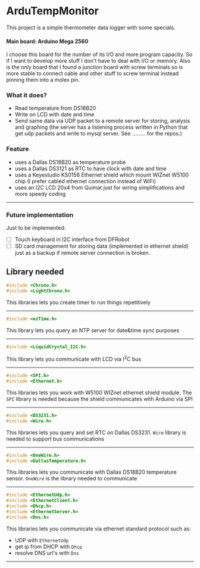 # ArduTempMonitor

This project is a simple thermometer data logger with some specials.

#### Main board: Arduino Mega 2560
I choose this board for the number of its I/O and more program capacity. So if I want to develop more stuff I don't have to deal with I/O or memory.
Also is the only board that I found a junction board with screw terminals so is more stable to connect cable and other stuff to screw terminal instead pinning them into a molex pin.

### What it does?
- Read temperature from DS18B20
- Write on LCD with date and time
- Send same data via UDP packet to a remote server for storing, analysis and graphing (the server has a listening process written in Python that get udp packets and write to mysql server. See ......... for the repos.)

### Feature

- uses a Dallas DS18B20 as temperature probe
- uses a Dallas DS3121 as RTC to have clock with date and time
- uses a Keyestudio KS0156 Ethernet shield which mount WIZnet W5100 chip (I prefer cabled ethernet connection instead of WiFi)
- uses an I2C LCD 20x4 from Quimat just for wiring simplifications and more speedy coding

---

### Future implementation
Just to be implemented:

- [ ] Touch keyboard in I2C interface from DFRobot
- [ ] SD card management for storing data (implemented in ethernet shield) just as a backup if remote server connection is broken.

## Library needed
```cpp
#include <Chrono.h>
#include <LightChrono.h>
```

This libraries lets you create timer to run things repetitively

---
```cpp
#include <ezTime.h>
```

This library lets you query an NTP server for date&time sync purposes

---
```cpp
#include <LiquidCrystal_I2C.h>
```

This library lets you communicate with LCD via I<sup>2</sup>C bus

---
```cpp
#include <SPI.h>
#include <Ethernet.h>
```

This libraries lets you work with W5100 WIZnet ethernet shield module. The `SPI` library is needed because the shield communicates with Arduino via SPI

---
```cpp
#include <DS3231.h>
#include <Wire.h>
```

This libraries lets you query and set RTC on Dallas DS3231. `Wire` library is needed to support bus communications

---
```cpp
#include <OneWire.h>
#include <DallasTemperature.h>
```

This libraries lets you communicate with Dallas DS18B20 temperature sensor. `OneWire` is the library needed to communicate

---
```cpp
#include <EthernetUdp.h>
#include <EthernetClient.h>
#include <Dhcp.h>
#include <EthernetServer.h>
#include <Dns.h>
```

This libraries lets you communicate via ethernet standard protocol such as:
* UDP with `EthernetUdp` 
* get ip from DHCP with `Dhcp` 
* resolve DNS url's with `Dns`

---
